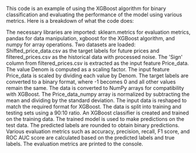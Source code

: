 This code is an example of using the XGBoost algorithm for binary classification and evaluating the performance of the model using various metrics. Here is a breakdown of what the code does:

The necessary libraries are imported: sklearn.metrics for evaluation metrics, pandas for data manipulation, xgboost for the XGBoost algorithm, and numpy for array operations.
Two datasets are loaded: Shifted_price_data.csv as the target labels for future prices and filtered_prices.csv as the historical data with processed noise.
The 'Sign' column from filtered_prices.csv is extracted as the input feature Price_data.
The value Denom is computed as a scaling factor.
The input feature Price_data is scaled by dividing each value by Denom.
The target labels are converted to a binary format, where -1 becomes 0 and all other values remain the same.
The data is converted to NumPy arrays for compatibility with XGBoost.
The Price_data_numpy array is normalized by subtracting the mean and dividing by the standard deviation.
The input data is reshaped to match the required format for XGBoost.
The data is split into training and testing sets using a 90:10 ratio.
An XGBoost classifier is created and trained on the training data.
The trained model is used to make predictions on the test data.
The predicted labels are rounded to obtain binary predictions.
Various evaluation metrics such as accuracy, precision, recall, F1 score, and ROC AUC score are calculated based on the predicted labels and true labels.
The evaluation metrics are printed to the console.
